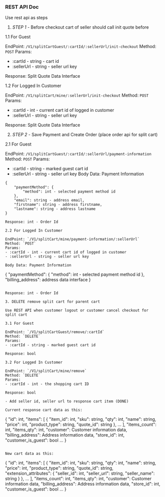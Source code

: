 ### REST API Doc

Use rest api as steps

1. *STEP 1* - Before checkout cart of seller should call init quote before

1.1 For Guest

EndPoint: `/V1/splitCartGuest/:cartId/:sellerUrl/init-checkout`
Method: `POST`
Params:
- :cartId - string - cart id
- :sellerUrl - string - seller url key

Response: Split Quote Data Interface

1.2 For Logged In Customer

EndPoint: `/V1/splitCart/mine/:sellerUrl/init-checkout`
Method: `POST`
Params:
- :cartId - int - current cart id of logged in customer
- :sellerUrl - string - seller url key

Response: Split Quote Data Interface

2. *STEP 2* - Save Payment and Create Order (place order api for split cart)

2.1 For Guest

EndPoint: `/V1/splitCartGuest/:cartId/:sellerUrl/payment-information`
Method: `POST`
Params:
- :cartId - string - marked guest cart id
- :sellerUrl - string - seller url key
Body Data: Payment Information

```
{
    "paymentMethod": {
        "method": int - selected payment method id
    },
    "email": string - address email,
    "firstname": string - address firstname,
    "lastname": string - address lastname
}

Response: int - Order Id

2.2 For Logged In Customer

EndPoint: `/V1/splitCart/mine/payment-information/:sellerUrl`
Method: `POST`
Params:
- :cartId - int - current cart id of logged in customer
- :sellerUrl - string - seller url key

Body Data: Payment Information

```
{
    "paymentMethod": {
        "method": int - selected payment method id
    },
    "billing_address": address data interface
}
```

Response: int - Order Id

3. DELETE remove split cart for parent cart

Use REST API when customer logout or customer cancel checkout for split cart

3.1 For Guest

EndPoint: `/V1/splitCartGuest/remove/:cartId`
Method: `DELETE`
Params:
- :cartId - string - marked guest cart id

Response: bool

3.2 For Logged In Customer

EndPoint: `/V1/splitCart/mine/remove`
Method: `DELETE`
Params:
- :cartId - int - the shopping cart ID

Response: bool

- Add seller id, seller url to response cart item (DONE)

Current response cart data as this:

```
{
    "id": int,
    "items": [
        {
            "item_id": int,
            "sku": string,
            "qty": int,
            "name": string,
            "price": int,
            "product_type": string,
            "quote_id": string
        },
        ...
    ],
    "items_count": int,
    "items_qty": int,
    "customer": Customer information data,
    "billing_address": Address information data,
    "store_id": int,
    "customer_is_guest": bool
    ...
}
```

New cart data as this:

```
{
    "id": int,
    "items": [
        {
            "item_id": int,
            "sku": string,
            "qty": int,
            "name": string,
            "price": int,
            "product_type": string,
            "quote_id": string,
            "extension_attributes": {
                "seller_id": int,
                "seller_url": string,
                "seller_name": string
            }
        },
        ...
    ],
    "items_count": int,
    "items_qty": int,
    "customer": Customer information data,
    "billing_address": Address information data,
    "store_id": int,
    "customer_is_guest": bool
    ...
}
